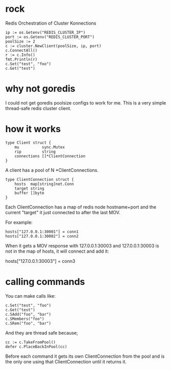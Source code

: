 # rock
Redis Orchestration of Cluster Konnections 

```
ip := os.Getenv("REDIS_CLUSTER_IP")
port := os.Getenv("REDIS_CLUSTER_PORT")
poolSize := 2
c := cluster.NewClient(poolSize, ip, port)
c.ConnectAll()
r := c.Info()
fmt.Println(r)
c.Set("test", "foo")
c.Get("test")
```

# why not goredis
I could not get goredis poolsize configs to work for me.
This is a very simple thread-safe redis cluster client.

# how it works

```
type Client struct {
	mu          sync.Mutex
	rip         string
	connections []*ClientConnection
}
```

A client has a pool of N *ClientConnections.

```
type ClientConnection struct {
	hosts  map[string]net.Conn
	target string
	buffer []byte
}
```

Each ClientConnection has a map of redis node hostname+port and the
current "target" it just connected to after the last MOV.

For example:

```
hosts["127.0.0.1:30001"] = conn1
hosts["127.0.0.1:30002"] = conn2
```

When it gets a MOV response with 127.0.0.1:30003 and 127.0.0.1:30003 is not
in the map of hosts, it will connect and add it:

hosts["127.0.0.1:30003"] = conn3

# calling commands

You can make calls like:

```
c.Set("test", "foo")
c.Get("test")
c.SAdd("foo", "bar")
c.SMembers("foo")
c.SRem("foo", "bar")
```

And they are thread safe because;

```
cc := c.TakeFromPool()
defer c.PlaceBackInPool(cc)
```

Before each command it gets its own ClientConnection from the pool
and is the only one using that ClientConnection until it returns it.
